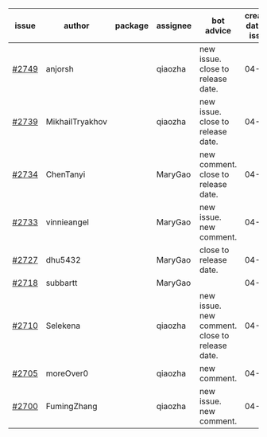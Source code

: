 | issue | author | package | assignee | bot advice | created date of issue | target release date | date from target |
| ------ | ------ | ------ | ------ | ------ | ------ | ------ | :-----: |
| [#2749](https://github.com/Azure/sdk-release-request/issues/2749) | anjorsh |  | qiaozha | new issue. close to release date.  | 04-29 | 05-02 | 2 |
| [#2739](https://github.com/Azure/sdk-release-request/issues/2739) | MikhailTryakhov |  | qiaozha | new issue. close to release date.  | 04-25 | 05-02 | 2 |
| [#2734](https://github.com/Azure/sdk-release-request/issues/2734) | ChenTanyi |  | MaryGao | new comment. close to release date.  | 04-22 | 04-28 | -1 |
| [#2733](https://github.com/Azure/sdk-release-request/issues/2733) | vinnieangel |  | MaryGao | new issue. new comment. | 04-21 | 05-05 |  |
| [#2727](https://github.com/Azure/sdk-release-request/issues/2727) | dhu5432 |  | MaryGao | close to release date.  | 04-21 | 05-02 | 2 |
| [#2718](https://github.com/Azure/sdk-release-request/issues/2718) | subbartt |  | MaryGao |  | 04-20 | 05-09 |  |
| [#2710](https://github.com/Azure/sdk-release-request/issues/2710) | Selekena |  | qiaozha | new issue. new comment. close to release date.  | 04-15 | 05-02 | 2 |
| [#2705](https://github.com/Azure/sdk-release-request/issues/2705) | moreOver0 |  | qiaozha | new comment. | 04-15 | 04-22 |  |
| [#2700](https://github.com/Azure/sdk-release-request/issues/2700) | FumingZhang |  | qiaozha | new issue. new comment. | 04-15 | 04-19 |  |
